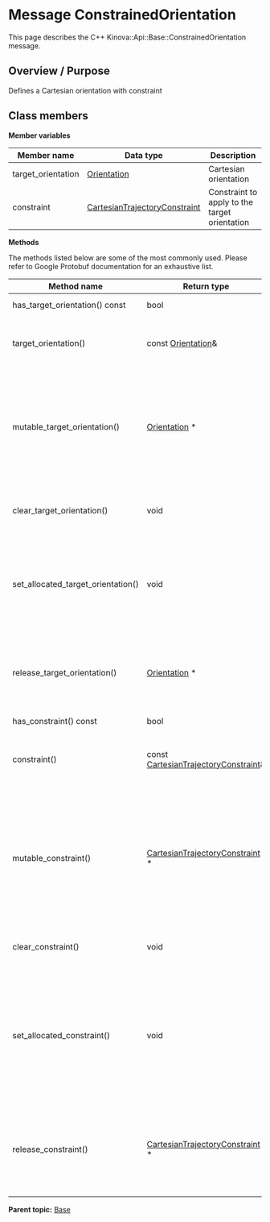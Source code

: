 # Message ConstrainedOrientation

This page describes the C++ Kinova::Api::Base::ConstrainedOrientation message.

## Overview / Purpose

Defines a Cartesian orientation with constraint

## Class members

 **Member variables** 

|Member name|Data type|Description|
|-----------|---------|-----------|
|target\_orientation| [Orientation](msg_Base_Orientation.md#)|Cartesian orientation|
|constraint| [CartesianTrajectoryConstraint](msg_Base_CartesianTrajectoryConstraint.md#)|Constraint to apply to the target orientation|

 **Methods** 

The methods listed below are some of the most commonly used. Please refer to Google Protobuf documentation for an exhaustive list.

|Method name|Return type|Input type|Description|
|-----------|-----------|----------|-----------|
|has\_target\_orientation\(\) const|bool|void|Returns true if target\_orientation is set.|
|target\_orientation\(\)|const [Orientation](msg_Base_Orientation.md#)&|void|Returns the current value of target\_orientation. If target\_orientation is not set, returns a [Orientation](msg_Base_Orientation.md#) with none of its fields set \(possibly target\_orientation::default\_instance\(\)\).|
|mutable\_target\_orientation\(\)| [Orientation](msg_Base_Orientation.md#) \*|void|Returns a pointer to the mutable [Orientation](msg_Base_Orientation.md#) object that stores the field's value. If the field was not set prior to the call, then the returned [Orientation](msg_Base_Orientation.md#) will have none of its fields set \(i.e. it will be identical to a newly-allocated [Orientation](msg_Base_Orientation.md#)\). After calling this, has\_target\_orientation\(\) will return true and target\_orientation\(\) will return a reference to the same instance of [Orientation](msg_Base_Orientation.md#).|
|clear\_target\_orientation\(\)|void|void|Clears the value of the field. After calling this, has\_target\_orientation\(\) will return false and target\_orientation\(\) will return the default value.|
|set\_allocated\_target\_orientation\(\)|void| [Orientation](msg_Base_Orientation.md#) \*|Sets the [Orientation](msg_Base_Orientation.md#) object to the field and frees the previous field value if it exists. If the [Orientation](msg_Base_Orientation.md#) pointer is not NULL, the message takes ownership of the allocated [Orientation](msg_Base_Orientation.md#) object and has\_ [Orientation](msg_Base_Orientation.md#)\(\) will return true. Otherwise, if the target\_orientation is NULL, the behavior is the same as calling clear\_target\_orientation\(\).|
|release\_target\_orientation\(\)| [Orientation](msg_Base_Orientation.md#) \*|void|Releases the ownership of the field and returns the pointer of the [Orientation](msg_Base_Orientation.md#) object. After calling this, caller takes the ownership of the allocated [Orientation](msg_Base_Orientation.md#) object, has\_target\_orientation\(\) will return false, and target\_orientation\(\) will return the default value.|
|has\_constraint\(\) const|bool|void|Returns true if constraint is set.|
|constraint\(\)|const [CartesianTrajectoryConstraint](msg_Base_CartesianTrajectoryConstraint.md#)&|void|Returns the current value of constraint. If constraint is not set, returns a [CartesianTrajectoryConstraint](msg_Base_CartesianTrajectoryConstraint.md#) with none of its fields set \(possibly constraint::default\_instance\(\)\).|
|mutable\_constraint\(\)| [CartesianTrajectoryConstraint](msg_Base_CartesianTrajectoryConstraint.md#) \*|void|Returns a pointer to the mutable [CartesianTrajectoryConstraint](msg_Base_CartesianTrajectoryConstraint.md#) object that stores the field's value. If the field was not set prior to the call, then the returned [CartesianTrajectoryConstraint](msg_Base_CartesianTrajectoryConstraint.md#) will have none of its fields set \(i.e. it will be identical to a newly-allocated [CartesianTrajectoryConstraint](msg_Base_CartesianTrajectoryConstraint.md#)\). After calling this, has\_constraint\(\) will return true and constraint\(\) will return a reference to the same instance of [CartesianTrajectoryConstraint](msg_Base_CartesianTrajectoryConstraint.md#).|
|clear\_constraint\(\)|void|void|Clears the value of the field. After calling this, has\_constraint\(\) will return false and constraint\(\) will return the default value.|
|set\_allocated\_constraint\(\)|void| [CartesianTrajectoryConstraint](msg_Base_CartesianTrajectoryConstraint.md#) \*|Sets the [CartesianTrajectoryConstraint](msg_Base_CartesianTrajectoryConstraint.md#) object to the field and frees the previous field value if it exists. If the [CartesianTrajectoryConstraint](msg_Base_CartesianTrajectoryConstraint.md#) pointer is not NULL, the message takes ownership of the allocated [CartesianTrajectoryConstraint](msg_Base_CartesianTrajectoryConstraint.md#) object and has\_ [CartesianTrajectoryConstraint](msg_Base_CartesianTrajectoryConstraint.md#)\(\) will return true. Otherwise, if the constraint is NULL, the behavior is the same as calling clear\_constraint\(\).|
|release\_constraint\(\)| [CartesianTrajectoryConstraint](msg_Base_CartesianTrajectoryConstraint.md#) \*|void|Releases the ownership of the field and returns the pointer of the [CartesianTrajectoryConstraint](msg_Base_CartesianTrajectoryConstraint.md#) object. After calling this, caller takes the ownership of the allocated [CartesianTrajectoryConstraint](msg_Base_CartesianTrajectoryConstraint.md#) object, has\_constraint\(\) will return false, and constraint\(\) will return the default value.|

**Parent topic:** [Base](../references/summary_Base.md)

